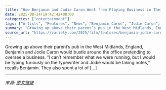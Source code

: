 ```yaml
---
title: "How Benjamin and Jodie Caron Went from Playing Business in Their Childhood Home to Launching Square Eyed Pictures"
date: 2025-08-24T19:42:42+08:00
categories: ["entertainment"]
tags: ["Artists", "Features", "News", "Benjamin Caron", "Jodie Caron", "Square Eyed Pictures"]
summary: "Growing up above their parent’s pub in the West Midlands, England, Benjamin and Jodie Caron would bustle around the office pretending to oversee a business. “I can’t remember what we were running, but"
source_url: "https://variety.com/2025/film/features/benjamin-jodie-caron-square-eyed-pictures-1236496931/"
---
```


Growing up above their parent’s pub in the West Midlands, England, Benjamin and Jodie Caron would bustle around the office pretending to oversee a business. “I can’t remember what we were running, but I would be typing furiously on the typewriter and Jodie would be taking notes,” recalls Benjamin. They also spent a lot of [&#8230;]

---

*来源: [原文链接](https://variety.com/2025/film/features/benjamin-jodie-caron-square-eyed-pictures-1236496931/)*
